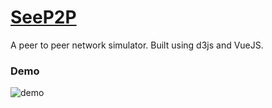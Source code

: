 # [SeeP2P](https://seep2p.herokuapp.com/)

A peer to peer network simulator.
Built using d3js and VueJS.

### Demo
![demo](https://user-images.githubusercontent.com/35144226/98116085-ce1bf600-1ecd-11eb-97ec-cdf10456ad95.gif)
